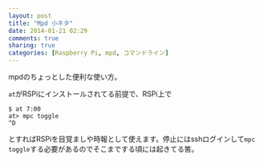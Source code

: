```yaml
---
layout: post
title: "Mpd 小ネタ"
date: 2014-01-21 02:29
comments: true
sharing: true
categories: [Raspberry Pi, mpd, コマンドライン]
---
```

mpdのちょっとした便利な使い方。

<!-- more -->

`at`がRSPiにインストールされてる前提で、RSPi上で

    $ at 7:00
    at> mpc toggle
    ^D

とすればRSPiを目覚ましや時報として使えます。停止にはsshログインして`mpc toggle`する必要があるのでそこまでする頃には起きてる筈。


